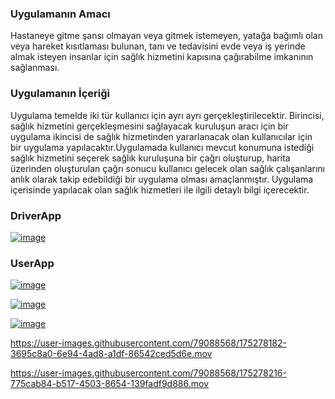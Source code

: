 ### Uygulamanın Amacı
Hastaneye gitme şansı olmayan veya gitmek istemeyen, yatağa bağımlı olan veya hareket kısıtlaması bulunan, tanı ve tedavisini evde veya iş yerinde almak isteyen insanlar için sağlık hizmetini kapısına çağırabilme imkanının sağlanması.
### Uygulamanın İçeriği
Uygulama temelde iki tür kullanıcı için ayrı ayrı gerçekleştirilecektir. Birincisi, sağlık hizmetini gerçekleşmesini sağlayacak kuruluşun aracı için bir uygulama ikincisi de sağlık hizmetinden yararlanacak olan kullanıcılar için bir uygulama yapılacaktır.Uygulamada kullanıcı mevcut konumuna istediği sağlık hizmetini seçerek sağlık kuruluşuna bir çağrı oluşturup, harita üzerinden oluşturulan çağrı sonucu kullanıcı gelecek olan sağlık çalışanlarını anlık olarak takip edebildiği bir uygulama olması amaçlanmıştır. Uygulama içerisinde yapılacak olan sağlık hizmetleri ile ilgili detaylı bilgi içerecektir. 
### DriverApp

[![image](https://r.resimlink.com/w-7a14_QB8s.png)](https://resimlink.com/w-7a14_QB8s)

### UserApp

[![image](https://r.resimlink.com/khmzT0.png)](https://resimlink.com/khmzT0)

[![image](https://r.resimlink.com/WDVYRciO2Xf.png)](https://resimlink.com/WDVYRciO2Xf)

[![image](https://r.resimlink.com/Ivx7l_gaH.png)](https://resimlink.com/Ivx7l_gaH)


https://user-images.githubusercontent.com/79088568/175278182-3695c8a0-6e94-4ad8-a1df-86542ced5d6e.mov



https://user-images.githubusercontent.com/79088568/175278216-775cab84-b517-4503-8654-139fadf9d886.mov

